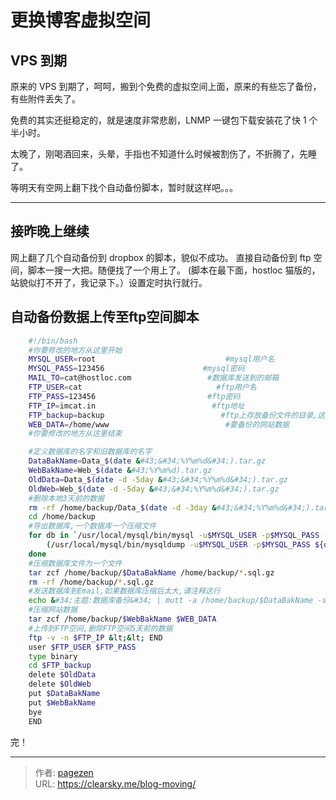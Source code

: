 # 更换博客虚拟空间


## VPS 到期

原来的 VPS 到期了，呵呵，搬到个免费的虚拟空间上面，原来的有些忘了备份，有些附件丢失了。

免费的其实还挺稳定的，就是速度非常悲剧，LNMP 一键包下载安装花了快 1 个半小时。

太晚了，刚喝酒回来，头晕，手指也不知道什么时候被割伤了，不折腾了，先睡了。

等明天有空网上翻下找个自动备份脚本，暂时就这样吧。。。

* * *

## 接昨晚上继续

网上翻了几个自动备份到 dropbox 的脚本，貌似不成功。
直接自动备份到 ftp 空间，脚本一搜一大把。随便找了一个用上了。 (脚本在最下面，hostloc 猫版的，站貌似打不开了，我记录下。）设置定时执行就行。

## 自动备份数据上传至ftp空间脚本

```bash
    #!/bin/bash
    #你要修改的地方从这里开始
    MYSQL_USER=root                             #mysql用户名
    MYSQL_PASS=123456                      #mysql密码
    MAIL_TO=cat@hostloc.com                 #数据库发送到的邮箱
    FTP_USER=cat                              #ftp用户名
    FTP_PASS=123456                         #ftp密码
    FTP_IP=imcat.in                          #ftp地址
    FTP_backup=backup                          #ftp上存放备份文件的目录,这个要自己得ftp上面建的
    WEB_DATA=/home/www                          #要备份的网站数据
    #你要修改的地方从这里结束

    #定义数据库的名字和旧数据库的名字
    DataBakName=Data_$(date &#43;&#34;%Y%m%d&#34;).tar.gz
    WebBakName=Web_$(date &#43;%Y%m%d).tar.gz
    OldData=Data_$(date -d -5day &#43;&#34;%Y%m%d&#34;).tar.gz
    OldWeb=Web_$(date -d -5day &#43;&#34;%Y%m%d&#34;).tar.gz
    #删除本地3天前的数据
    rm -rf /home/backup/Data_$(date -d -3day &#43;&#34;%Y%m%d&#34;).tar.gz /home/backup/Web_$(date -d -3day &#43;&#34;%Y%m%d&#34;).tar.gz
    cd /home/backup
    #导出数据库,一个数据库一个压缩文件
    for db in `/usr/local/mysql/bin/mysql -u$MYSQL_USER -p$MYSQL_PASS -B -N -e &#39;SHOW DATABASES&#39; | xargs`; do
        (/usr/local/mysql/bin/mysqldump -u$MYSQL_USER -p$MYSQL_PASS ${db} | gzip -9 - &gt; ${db}.sql.gz)
    done
    #压缩数据库文件为一个文件
    tar zcf /home/backup/$DataBakName /home/backup/*.sql.gz
    rm -rf /home/backup/*.sql.gz
    #发送数据库到Email,如果数据库压缩后太大,请注释这行
    echo &#34;主题:数据库备份&#34; | mutt -a /home/backup/$DataBakName -s &#34;内容:数据库备份&#34; $MAIL_TO
    #压缩网站数据
    tar zcf /home/backup/$WebBakName $WEB_DATA
    #上传到FTP空间,删除FTP空间5天前的数据
    ftp -v -n $FTP_IP &lt;&lt; END
    user $FTP_USER $FTP_PASS
    type binary
    cd $FTP_backup
    delete $OldData
    delete $OldWeb
    put $DataBakName
    put $WebBakName
    bye
    END
```
完！

---

> 作者: [pagezen](http://clearsky.me/)  
> URL: https://clearsky.me/blog-moving/  

